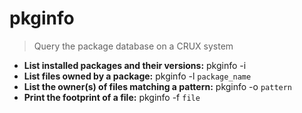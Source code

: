 # pkginfo
> Query the package database on a CRUX system
- **List installed packages and their versions:**
pkginfo -i
- **List files owned by a package:**
pkginfo -l `package_name`
- **List the owner(s) of files matching a pattern:**
pkginfo -o `pattern`
- **Print the footprint of a file:**
pkginfo -f `file`
